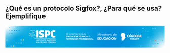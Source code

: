 ## ¿Qué es un protocolo Sigfox?, ¿Para qué se usa? Ejemplifique

![Final](/assets/Curso%20ISPC%20final.png)
